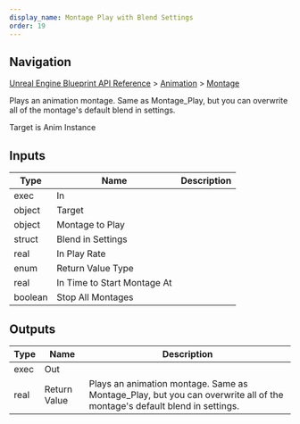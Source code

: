 ```yaml
---
display_name: Montage Play with Blend Settings
order: 19
---
```

## Navigation

[Unreal Engine Blueprint API Reference](https://dev.epicgames.com/documentation/en-us/unreal-engine/BlueprintAPI) > [Animation](https://dev.epicgames.com/documentation/en-us/unreal-engine/BlueprintAPI/Animation) > [Montage](https://dev.epicgames.com/documentation/en-us/unreal-engine/BlueprintAPI/Animation/Montage)

Plays an animation montage. Same as Montage_Play, but you can overwrite all of the montage's default blend in settings.

Target is Anim Instance

## Inputs

| Type | Name | Description |
| --- | --- | --- |
| exec | In |  |
| object | Target |  |
| object | Montage to Play |  |
| struct | Blend in Settings |  |
| real | In Play Rate |  |
| enum | Return Value Type |  |
| real | In Time to Start Montage At |  |
| boolean | Stop All Montages |  |

## Outputs

| Type | Name | Description |
| --- | --- | --- |
| exec | Out |  |
| real | Return Value | Plays an animation montage. Same as Montage_Play, but you can overwrite all of the montage's default blend in settings. |
